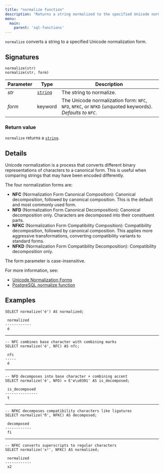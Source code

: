 ```yaml
---
title: "normalize function"
description: "Returns a string normalized to the specified Unicode normalization form."
menu:
  main:
    parent: 'sql-functions'
---
```


`normalize` converts a string to a specified Unicode normalization form.

## Signatures

```mzsql
normalize(str)
normalize(str, form)
```

Parameter | Type | Description
----------|------|------------
_str_ | [`string`](../../types/string) | The string to normalize.
_form_ | keyword | The Unicode normalization form: `NFC`, `NFD`, `NFKC`, or `NFKD` (unquoted keywords). _Defaults to `NFC`_.

### Return value

`normalize` returns a [`string`](../../types/string).

## Details

Unicode normalization is a process that converts different binary representations of characters to a canonical form. This is useful when comparing strings that may have been encoded differently.

The four normalization forms are:

- **NFC** (Normalization Form Canonical Composition): Canonical decomposition, followed by canonical composition. This is the default and most commonly used form.
- **NFD** (Normalization Form Canonical Decomposition): Canonical decomposition only. Characters are decomposed into their constituent parts.
- **NFKC** (Normalization Form Compatibility Composition): Compatibility decomposition, followed by canonical composition. This applies more aggressive transformations, converting compatibility variants to standard forms.
- **NFKD** (Normalization Form Compatibility Decomposition): Compatibility decomposition only.

The form parameter is case-insensitive.

For more information, see:
- [Unicode Normalization Forms](https://unicode.org/reports/tr15/#Norm_Forms)
- [PostgreSQL normalize function](https://www.postgresql.org/docs/current/functions-string.html)

## Examples

```mzsql
SELECT normalize('é') AS normalized;
```
```nofmt
 normalized
------------
 é
```

<hr/>

```mzsql
-- NFC combines base character with combining marks
SELECT normalize('é', NFC) AS nfc;
```
```nofmt
 nfc
-----
 é
```

<hr/>

```mzsql
-- NFD decomposes into base character + combining accent
SELECT normalize('é', NFD) = E'e\u0301' AS is_decomposed;
```
```nofmt
 is_decomposed
---------------
 t
```

<hr/>

```mzsql
-- NFKC decomposes compatibility characters like ligatures
SELECT normalize('ﬁ', NFKC) AS decomposed;
```
```nofmt
 decomposed
------------
 fi
```

<hr/>

```mzsql
-- NFKC converts superscripts to regular characters
SELECT normalize('x²', NFKC) AS normalized;
```
```nofmt
 normalized
------------
 x2
```
